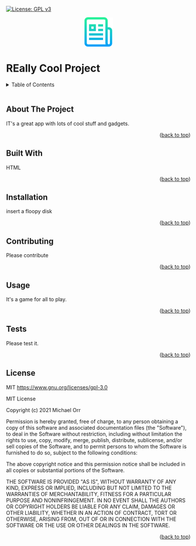 
  <div id="top"></div>
  
  [![License: GPL v3](https://img.shields.io/badge/License-GPLv3-blue.svg)](https://www.gnu.org/licenses/gpl-3.0)
  
  <div align="center">
  <img src="./assets/images/readmelogo.png" alt="Logo" width="80" height="80">
</div>
  <h1>REally Cool Project</h2>

  <!-- TABLE OF CONTENTS -->
  <details>
  <summary>Table of Contents</summary>
  <ol>
    <li><a href="#about-the-project">About The Project</a></li>
    <li><a href="#built-with">Built With</a></li>
    <li><a href="#installation">Installation</a></li>
    <li><a href="#usage">Usage</a></li>
    <li><a href="#contributing">Contributing</a></li>
    <li><a href="#license">License</a></li>
  </ol>
</details>
</br>


  ## About The Project
  IT's a great app with lots of cool stuff and gadgets.
  <p align="right">(<a href="#top">back to top</a>)</p>

  ## Built With
  HTML
  <p align="right">(<a href="#top">back to top</a>)</p>

  ## Installation
  insert a floopy disk
  <p align="right">(<a href="#top">back to top</a>)</p>

  ## Contributing
  Please contribute
  <p align="right">(<a href="#top">back to top</a>)</p>

  ## Usage
  It's a game for all to play.
  <p align="right">(<a href="#top">back to top</a>)</p>
  
  ## Tests
  Please test it.
  <p align="right">(<a href="#top">back to top</a>)</p>

  ## License
  MIT https://www.gnu.org/licenses/gpl-3.0
  
  
MIT License

Copyright (c) 2021 Michael Orr

Permission is hereby granted, free of charge, to any person obtaining a copy
of this software and associated documentation files (the "Software"), to deal
in the Software without restriction, including without limitation the rights
to use, copy, modify, merge, publish, distribute, sublicense, and/or sell
copies of the Software, and to permit persons to whom the Software is
furnished to do so, subject to the following conditions:

The above copyright notice and this permission notice shall be included in all
copies or substantial portions of the Software.

THE SOFTWARE IS PROVIDED "AS IS", WITHOUT WARRANTY OF ANY KIND, EXPRESS OR
IMPLIED, INCLUDING BUT NOT LIMITED TO THE WARRANTIES OF MERCHANTABILITY,
FITNESS FOR A PARTICULAR PURPOSE AND NONINFRINGEMENT. IN NO EVENT SHALL THE
AUTHORS OR COPYRIGHT HOLDERS BE LIABLE FOR ANY CLAIM, DAMAGES OR OTHER
LIABILITY, WHETHER IN AN ACTION OF CONTRACT, TORT OR OTHERWISE, ARISING FROM,
OUT OF OR IN CONNECTION WITH THE SOFTWARE OR THE USE OR OTHER DEALINGS IN THE
SOFTWARE.
  <p align="right">(<a href="#top">back to top</a>)</p>
  
